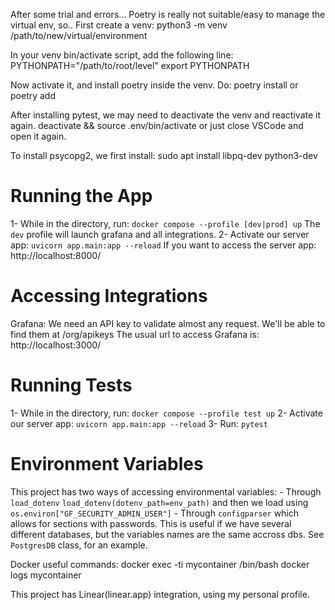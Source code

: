 After some trial and errors... Poetry is really not suitable/easy to manage the virtual env,
so..
First create a venv:
    python3 -m venv /path/to/new/virtual/environment

In your venv bin/activate script, add the following line:
    PYTHONPATH="/path/to/root/level"
    export PYTHONPATH

Now activate it, and install poetry inside the venv.
Do:
    poetry install
or
    poetry add <package>

After installing pytest, we may need to deactivate the venv and reactivate it again.
    deactivate && source .env/bin/activate
or just close VSCode and open it again.

To install psycopg2, we first install:
    sudo apt install libpq-dev python3-dev

# Running the App
1- While in the directory, run:
        `docker compose --profile [dev|prod] up`
    The `dev` profile will launch grafana and all integrations.
2- Activate our server app:
        `uvicorn app.main:app --reload`
    If you want to access the server app:
        http://localhost:8000/

# Accessing Integrations
Grafana:
We need an API key to validate almost any request.
We'll be able to find them at /org/apikeys
The usual url to access Grafana is:
    http://localhost:3000/

# Running Tests
1- While in the directory, run:
        `docker compose --profile test up`
2- Activate our server app:
        `uvicorn app.main:app --reload`
3- Run:
        `pytest`


# Environment Variables
This project has two ways of accessing environmental variables:
    - Through `load_dotenv`
        `load_dotenv(dotenv_path=env_path)`
    and then we load using
        `os.environ["GF_SECURITY_ADMIN_USER"]`
    - Through `configparser` which allows for sections with passwords. This is useful
    if we have several different databases, but the variables names are the same accross dbs.
    See `PostgresDB` class, for an example.

Docker useful commands:
    docker exec -ti mycontainer /bin/bash
    docker logs mycontainer

This project has Linear(linear.app) integration, using my personal profile.
